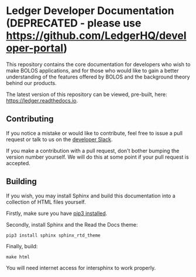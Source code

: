 # Ledger Developer Documentation (DEPRECATED - please use https://github.com/LedgerHQ/developer-portal)

This repository contains the core documentation for developers who wish to make
BOLOS applications, and for those who would like to gain a better understanding
of the features offered by BOLOS and the background theory behind our products.

The latest version of this repository can be viewed, pre-built, here:
https://ledger.readthedocs.io.

## Contributing

If you notice a mistake or would like to contribute, feel free to issue a pull
request or talk to us on the [developer Slack](https://ledger-dev.slack.com).

If you make a contribution with a pull request, don't bother bumping the version
number yourself. We will do this at some point if your pull request is accepted.

## Building

If you wish, you may install Sphinx and build this documentation into a
collection of HTML files yourself.

Firstly, make sure you have [pip3
installed](https://linuxize.com/post/how-to-install-pip-on-ubuntu-18.04/).

Secondly, install Sphinx and the Read the Docs theme:

```
pip3 install sphinx sphinx_rtd_theme
```

Finally, build:

```
make html
```

You will need internet access for intersphinx to work properly.
